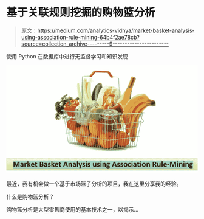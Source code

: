 # 基于关联规则挖掘的购物篮分析

> 原文：<https://medium.com/analytics-vidhya/market-basket-analysis-using-association-rule-mining-64b4f2ae78cb?source=collection_archive---------9----------------------->

使用 Python 在数据库中进行无监督学习和知识发现

![](img/bdc08077ca69f8ab3a7fabe0707bed6a.png)

最近，我有机会做一个基于市场篮子分析的项目，我在这里分享我的经验。

什么是购物篮分析？

购物篮分析是大型零售商使用的基本技术之一，以揭示…
